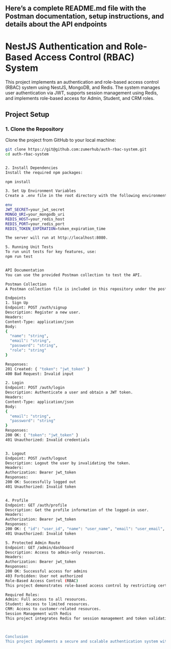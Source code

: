 ## Here’s a complete README.md file with the Postman documentation, setup instructions, and details about the API endpoints

# NestJS Authentication and Role-Based Access Control (RBAC) System

This project implements an authentication and role-based access control (RBAC) system using NestJS, MongoDB, and Redis. The system manages user authentication via JWT, supports session management using Redis, and implements role-based access for Admin, Student, and CRM roles.

## Project Setup

### 1. Clone the Repository

Clone the project from GitHub to your local machine:

```bash
git clone https://git@github.com:zumerhub/auth-rbac-system.git
cd auth-rbac-system


2. Install Dependencies
Install the required npm packages:

npm install

3. Set Up Environment Variables
Create a .env file in the root directory with the following environment variables:

env
JWT_SECRET=your_jwt_secret
MONGO_URI=your_mongodb_uri
REDIS_HOST=your_redis_host
REDIS_PORT=your_redis_port
REDIS_TOKEN_EXPIRATION=token_expiration_time

The server will run at http://localhost:8080.

5. Running Unit Tests
To run unit tests for key features, use:
npm run test


API Documentation
You can use the provided Postman collection to test the API.

Postman Collection
A Postman collection file is included in this repository under the postman/ folder. You can import it into Postman to test all the API endpoints.

Endpoints
1. Sign Up
Endpoint: POST /auth/signup
Description: Register a new user.
Headers:
Content-Type: application/json
Body:
{
  "name": "string",
  "email": "string",
  "password": "string",
  "role": "string"
}

Responses:
201 Created: { "token": "jwt_token" }
400 Bad Request: Invalid input

2. Login
Endpoint: POST /auth/login
Description: Authenticate a user and obtain a JWT token.
Headers:
Content-Type: application/json
Body:
{
  "email": "string",
  "password": "string"
}
Responses:
200 OK: { "token": "jwt_token" }
401 Unauthorized: Invalid credentials


3. Logout
Endpoint: POST /auth/logout
Description: Logout the user by invalidating the token.
Headers:
Authorization: Bearer jwt_token
Responses:
200 OK: Successfully logged out
401 Unauthorized: Invalid token


4. Profile
Endpoint: GET /auth/profile
Description: Get the profile information of the logged-in user.
Headers:
Authorization: Bearer jwt_token
Responses:
200 OK: { "id": "user_id", "name": "user_name", "email": "user_email", "role": "user_role" }
401 Unauthorized: Invalid token

5. Protected Admin Route
Endpoint: GET /admin/dashboard
Description: Access to admin-only resources.
Headers:
Authorization: Bearer jwt_token
Responses:
200 OK: Successful access for admins
403 Forbidden: User not authorized
Role-Based Access Control (RBAC)
This project demonstrates role-based access control by restricting certain routes to users with specific roles: Admin, Student, and CRM. Access is controlled via the RolesGuard and custom decorators applied to the routes.

Required Roles:
Admin: Full access to all resources.
Student: Access to limited resources.
CRM: Access to customer-related resources.
Session Management with Redis
This project integrates Redis for session management and token validation. The Redis instance stores the JWT token's expiration time and validates session tokens across requests.



Conclusion
This project implements a secure and scalable authentication system with role-based access control. The use of JWT, Redis, and MongoDB ensures secure authentication, efficient session management, and user role handling.
